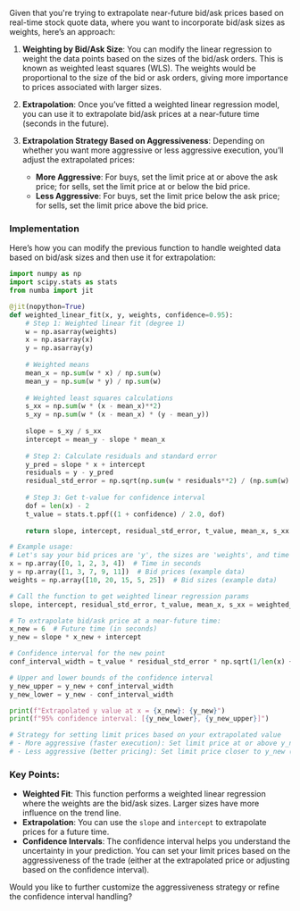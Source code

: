 Given that you're trying to extrapolate near-future bid/ask prices based on real-time stock quote data, where you want to incorporate bid/ask sizes as weights, here’s an approach:

1. **Weighting by Bid/Ask Size**:
   You can modify the linear regression to weight the data points based on the sizes of the bid/ask orders. This is known as weighted least squares (WLS). The weights would be proportional to the size of the bid or ask orders, giving more importance to prices associated with larger sizes.

2. **Extrapolation**:
   Once you’ve fitted a weighted linear regression model, you can use it to extrapolate bid/ask prices at a near-future time (seconds in the future).

3. **Extrapolation Strategy Based on Aggressiveness**:
   Depending on whether you want more aggressive or less aggressive execution, you’ll adjust the extrapolated prices:
   - **More Aggressive**: For buys, set the limit price at or above the ask price; for sells, set the limit price at or below the bid price.
   - **Less Aggressive**: For buys, set the limit price below the ask price; for sells, set the limit price above the bid price.

### Implementation

Here’s how you can modify the previous function to handle weighted data based on bid/ask sizes and then use it for extrapolation:

```python
import numpy as np
import scipy.stats as stats
from numba import jit

@jit(nopython=True)
def weighted_linear_fit(x, y, weights, confidence=0.95):
    # Step 1: Weighted linear fit (degree 1)
    w = np.asarray(weights)
    x = np.asarray(x)
    y = np.asarray(y)
    
    # Weighted means
    mean_x = np.sum(w * x) / np.sum(w)
    mean_y = np.sum(w * y) / np.sum(w)
    
    # Weighted least squares calculations
    s_xx = np.sum(w * (x - mean_x)**2)
    s_xy = np.sum(w * (x - mean_x) * (y - mean_y))
    
    slope = s_xy / s_xx
    intercept = mean_y - slope * mean_x
    
    # Step 2: Calculate residuals and standard error
    y_pred = slope * x + intercept
    residuals = y - y_pred
    residual_std_error = np.sqrt(np.sum(w * residuals**2) / (np.sum(w) - 2))  # Weighted residual std error
    
    # Step 3: Get t-value for confidence interval
    dof = len(x) - 2
    t_value = stats.t.ppf((1 + confidence) / 2.0, dof)
    
    return slope, intercept, residual_std_error, t_value, mean_x, s_xx

# Example usage:
# Let's say your bid prices are 'y', the sizes are 'weights', and time is 'x'
x = np.array([0, 1, 2, 3, 4])  # Time in seconds
y = np.array([1, 3, 7, 9, 11])  # Bid prices (example data)
weights = np.array([10, 20, 15, 5, 25])  # Bid sizes (example data)

# Call the function to get weighted linear regression params
slope, intercept, residual_std_error, t_value, mean_x, s_xx = weighted_linear_fit(x, y, weights)

# To extrapolate bid/ask price at a near-future time:
x_new = 6  # Future time (in seconds)
y_new = slope * x_new + intercept

# Confidence interval for the new point
conf_interval_width = t_value * residual_std_error * np.sqrt(1/len(x) + (x_new - mean_x)**2 / s_xx)

# Upper and lower bounds of the confidence interval
y_new_upper = y_new + conf_interval_width
y_new_lower = y_new - conf_interval_width

print(f"Extrapolated y value at x = {x_new}: {y_new}")
print(f"95% confidence interval: [{y_new_lower}, {y_new_upper}]")

# Strategy for setting limit prices based on your extrapolated value
# - More aggressive (faster execution): Set limit price at or above y_new_upper for buys, below y_new_lower for sells
# - Less aggressive (better pricing): Set limit price closer to y_new (adjust based on aggressiveness)
```

### Key Points:
- **Weighted Fit**: This function performs a weighted linear regression where the weights are the bid/ask sizes. Larger sizes have more influence on the trend line.
- **Extrapolation**: You can use the `slope` and `intercept` to extrapolate prices for a future time.
- **Confidence Intervals**: The confidence interval helps you understand the uncertainty in your prediction. You can set your limit prices based on the aggressiveness of the trade (either at the extrapolated price or adjusting based on the confidence interval).
  
Would you like to further customize the aggressiveness strategy or refine the confidence interval handling?